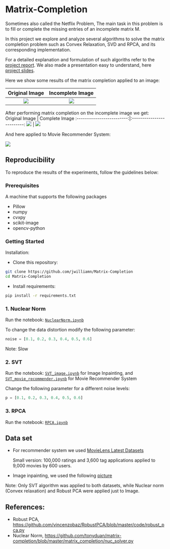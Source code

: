 # Matrix-Completion

Sometimes also called the Netflix Problem, The main task in this problem is to fill or complete the missing entries of an incomplete matrix M.

In this project we explore and analyze several algorithms to solve the matrix completion problem such as Convex Relaxation, SVD and RPCA, and its corresponding implementation.

For a detailed explanation and formulation of such algoriths refer to the [project report](https://github.com/jwilliamn/Matrix-Completion/blob/master/Final_Project_Report.pdf).
We also made a presentation easy to understand, here [project slides](https://github.com/jwilliamn/Matrix-Completion/blob/master/Final_Project_Presentation.pdf).

Here we show some results of the matrix completion applied to an image:

Original Image             |  Incomplete Image
:-------------------------:|:-------------------------:
![](gs.jpg)  |  ![](noise_0.6.jpg)


After performing matrix completion on the incomplete image we get:
Original Image             |  Complete Image
:-------------------------:|:-------------------------:
![](gs.jpg)  |  ![](results/nucnorm_0.6.jpg)

And here applied to Movie Recommender System:

![](movieRecSys.png)

## Reproducibility
To reproduce the results of the experiments, follow the guidelines below:

### Prerequisites
A machine that supports the following packages

- Pillow
- numpy
- cvxpy
- scikit-image 
- opencv-python

### Getting Started

Installation:

- Clone this repository:
```bash
git clone https://github.com/jwilliamn/Matrix-Completion
cd Matrix-Completion
```

- Install requirements:
```bash
pip install -r requirements.txt
```

### 1. Nuclear Norm
Run the notebook: [`NuclearNorm.ipynb`](https://github.com/jwilliamn/Matrix-Completion/blob/master/NuclearNorm.ipynb)

To change the data distortion modify the following parameter:
```python
noise = [0.1, 0.2, 0.3, 0.4, 0.5, 0.6]
```
Note: Slow

### 2. SVT
Run the notebook: [`SVT_image.ipynb`](https://github.com/jwilliamn/Matrix-Completion/blob/master/SVT_image.ipynb) for Image Inpainting, and [`SVT_movie_recommender.ipynb`](https://github.com/jwilliamn/Matrix-Completion/blob/master/SVT_movie_recommender.ipynb) for Movie Recommender System

Change the following parameter for a different noise levels:
```python
p = [0.1, 0.2, 0.3, 0.4, 0.5, 0.6]
```
### 3. RPCA
Run the notebook: [`RPCA.ipynb`](https://github.com/jwilliamn/Matrix-Completion/blob/master/RPCA.ipynb)

## Data set
- For recommender system we used [MovieLens Latest Datasets](https://grouplens.org/datasets/movielens/latest/)
    
    Small version: 100,000 ratings and 3,600 tag applications applied to 9,000 movies by 600 users.

- Image inpainting, we used the following [picture](https://github.com/jwilliamn/Matrix-Completion/blob/master/persian_girl.jpg)

Note: Only SVT algorithm was applied to both datasets, while Nuclear norm (Convex relaxation) and Robust PCA were applied just to Image.

## References:
- Robust PCA, https://github.com/vincenzobaz/RobustPCA/blob/master/code/robust_pca.py
- Nuclear Norm, https://github.com/tonyduan/matrix-completion/blob/master/matrix_completion/nuc_solver.py